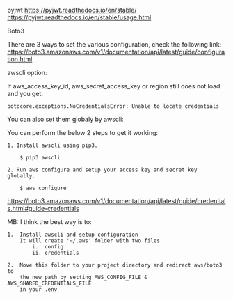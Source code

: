 pyjwt
https://pyjwt.readthedocs.io/en/stable/
https://pyjwt.readthedocs.io/en/stable/usage.html


<!-- --------------------------------------------------------------- -->

Boto3 

There are 3 ways to set the  various configuration, check the following link:
https://boto3.amazonaws.com/v1/documentation/api/latest/guide/configuration.html



awscli option:

If aws_access_key_id, aws_secret_access_key or region still does not load and you get:

    botocore.exceptions.NoCredentialsError: Unable to locate credentials

You can also set them globaly by awscli:    

You can perform the below 2 steps to get it working:

    1. Install awscli using pip3.

        $ pip3 awscli

    2. Run aws configure and setup your access key and secret key globally. 

        $ aws configure

https://boto3.amazonaws.com/v1/documentation/api/latest/guide/credentials.html#guide-credentials

MB:
I think the best way is to:

    1.  Install awscli and setup configuration
        It will create '~/.aws' folder with two files
            i.  config
            ii. credentials

    2.  Move this folder to your project directory and redirect aws/boto3 to
        the new path by setting AWS_CONFIG_FILE & AWS_SHARED_CREDENTIALS_FILE 
        in your .env
    



<!-- --------------------------------------------------------------- -->